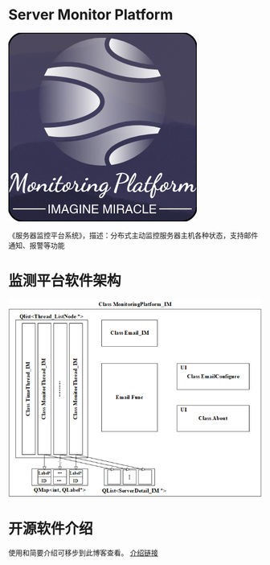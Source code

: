 # Server Monitor Platform
![在这里插入图片描述](https://github.com/ImagineMiracle-wxn/Server-Monitor-Platform/blob/main/pic/LOGO.png#pic_center)

《服务器监控平台系统》，描述：分布式主动监控服务器主机各种状态，支持邮件通知、报警等功能

# 监测平台软件架构

![在这里插入图片描述](https://github.com/ImagineMiracle-wxn/Server-Monitor-Platform/blob/main/pic/%E8%BD%AF%E4%BB%B6%E6%9E%B6%E6%9E%84.png#pic_center)

# 开源软件介绍
使用和简要介绍可移步到此博客查看。
[介绍链接](https://blog.csdn.net/qq_36393978/article/details/129850669)
